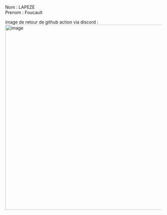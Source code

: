 Nom : LAPEZE 
<br>
Prenom : Foucault

image de retour de github action via discord :
<br>
<img width="514" height="597" alt="image" src="https://github.com/user-attachments/assets/eab95dd9-14f0-4210-9de9-e2ffb93d565b" />


